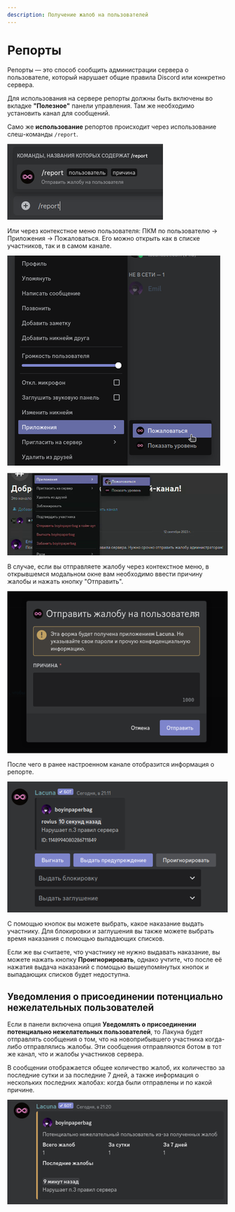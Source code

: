 ```yaml
---
description: Получение жалоб на пользователей
---
```


# Репорты

Репорты — это способ сообщить администрации сервера о пользователе, который нарушает общие правила Discord или конкретно сервера.

Для использования на сервере репорты должны быть включены во вкладке **"Полезное"** панели управления. Там же необходимо установить канал для сообщений.

Cамо же **использование** репортов происходит через использование слеш-команды `/report`.

<img src="../../static/.gitbook/assets/report-slash-command.png" alt="Слэш-команда"></img>

Или через контекстное меню пользователя: ПКМ по пользователю -> Приложения -> Пожаловаться. Его можно открыть как в списке участников, так и в самом канале.

<img src="../../static/.gitbook/assets/reports-context-menu.png" alt="Контекстное меню пользователя в списке участников"></img>

<img src="../../static/.gitbook/assets/reports-context-menu-inchat.png" alt="Контекстное меню пользователя в канале"></img>

В случае, если вы отправляете жалобу через контекстное меню, в открывшемся модальном окне вам необходимо ввести причину жалобы и нажать кнопку "Отправить".

<img src="../../static/.gitbook/assets/reports-reason-field.png" alt="Модальное окно ввода причины"></img>

После чего в ранее настроенном канале отобразится информация о репорте.

<img src="../../static/.gitbook/assets/reports-recieved.png" alt="Полученный репорт"></img>

С помощью кнопок вы можете выбрать, какое наказание выдать участнику. Для блокировки и заглушения вы также можете выбрать время наказания с помощью выпадающих списков.

Если же вы считаете, что участнику не нужно выдавать наказание, вы можете нажать кнопку **Проигнорировать**, однако учтите, что после её нажатия выдача наказаний с помощью вышеупомянутых кнопок и выпадающих списков будет недоступна.

## Уведомления о присоединении потенциально нежелательных пользователей

Если в панели включена опция **Уведомлять о присоединении потенциально нежелательных пользователей**, то Лакуна будет отправлять сообщения о том, что на новоприбывшего участника когда-либо отправлялись жалобы. Эти сообщения отправляются ботом в тот же канал, что и жалобы участников сервера.

В сообщении отображается общее количество жалоб, их количество за последние сутки и за последние 7 дней, а также информация о нескольких последних жалобах: когда были отправлены и по какой причине.

<img src="../../static/.gitbook/assets/reports-unwanted-user.png" alt="Пример уведомления о потенциально нежелательном пользователе"></img>
